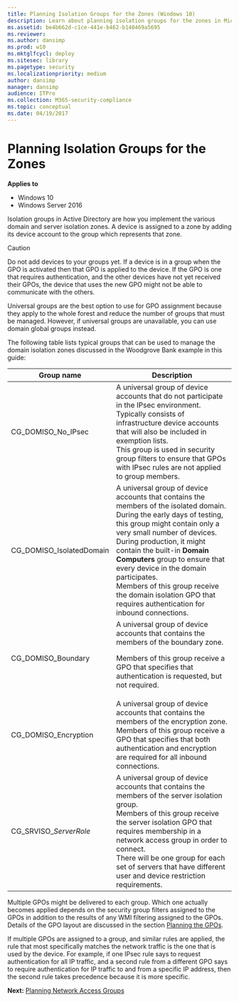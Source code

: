 ```yaml
---
title: Planning Isolation Groups for the Zones (Windows 10)
description: Learn about planning isolation groups for the zones in Microsoft Firewall, including information on universal groups and GPOs
ms.assetid: be4b662d-c1ce-441e-b462-b140469a5695
ms.reviewer:
ms.author: dansimp
ms.prod: w10
ms.mktglfcycl: deploy
ms.sitesec: library
ms.pagetype: security
ms.localizationpriority: medium
author: dansimp
manager: dansimp
audience: ITPro
ms.collection: M365-security-compliance
ms.topic: conceptual
ms.date: 04/19/2017
---
```


# Planning Isolation Groups for the Zones

**Applies to**
-   Windows 10
-   Windows Server 2016

Isolation groups in Active Directory are how you implement the various domain and server isolation zones. A device is assigned to a zone by adding its device account to the group which represents that zone.

> [!CAUTION]
> Do not add devices to your groups yet. If a device is in a group when the GPO is activated then that GPO is applied to the device. If the GPO is one that requires authentication, and the other devices have not yet received their GPOs, the device that uses the new GPO might not be able to communicate with the others.

Universal groups are the best option to use for GPO assignment because they apply to the whole forest and reduce the number of groups that must be managed. However, if universal groups are unavailable, you can use domain global groups instead.

The following table lists typical groups that can be used to manage the domain isolation zones discussed in the Woodgrove Bank example in this guide:

| Group name | Description |
| - | - |
| CG_DOMISO_No_IPsec | A universal group of device accounts that do not participate in the IPsec environment. Typically consists of infrastructure device accounts that will also be included in exemption lists.<br/>This group is used in security group filters to ensure that GPOs with IPsec rules are not applied to group members.|
| CG_DOMISO_IsolatedDomain | A universal group of device accounts that contains the members of the isolated domain.<br/>During the early days of testing, this group might contain only a very small number of devices. During production, it might contain the built-in **Domain Computers** group to ensure that every device in the domain participates.<br/>Members of this group receive the domain isolation GPO that requires authentication for inbound connections.|
| CG_DOMISO_Boundary | A universal group of device accounts that contains the members of the boundary zone.<br/><p>Members of this group receive a GPO that specifies that authentication is requested, but not required.|
| CG_DOMISO_Encryption | A universal group of device accounts that contains the members of the encryption zone.<br/>Members of this group receive a GPO that specifies that both authentication and encryption are required for all inbound connections.
| CG_SRVISO_*ServerRole* | A universal group of device accounts that contains the members of the server isolation group.<br/>Members of this group receive the server isolation GPO that requires membership in a network access group in order to connect.<br/>There will be one group for each set of servers that have different user and device restriction requirements. |

Multiple GPOs might be delivered to each group. Which one actually becomes applied depends on the security group filters assigned to the GPOs in addition to the results of any WMI filtering assigned to the GPOs. Details of the GPO layout are discussed in the section [Planning the GPOs](planning-the-gpos.md).

If multiple GPOs are assigned to a group, and similar rules are applied, the rule that most specifically matches the network traffic is the one that is used by the device. For example, if one IPsec rule says to request authentication for all IP traffic, and a second rule from a different GPO says to require authentication for IP traffic to and from a specific IP address, then the second rule takes precedence because it is more specific.

**Next:** [Planning Network Access Groups](planning-network-access-groups.md)

